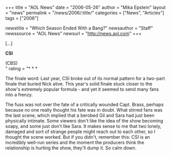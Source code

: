 +++
title = "AOL News"
date = "2006-05-26"
author = "Mika Epstein"
layout = "news"
permalink = "/news/2006/:title/"
categories = ["News", "Articles"]
tags = ["2006"]

newstitle = "Which Season Ended With a Bang?"
newsauthor = "Staff"
newssource = "AOL News"
newsurl = "http://news.aol.com"
+++

[...]

**CSI**  
  
(CBS)  
"
rating = "\* \* *

The finale word: Last year, CSI broke out of its normal pattern for a two-part finale that buried Nick alive. This year's solid finale stuck closer to the show's extremely popular formula - and yet it seemed to send many fans into a frenzy.

The fuss was not over the fate of a critically wounded Capt. Brass, perhaps because no one really thought his fate was in doubt. What stirred fans was the last scene, which implied that a berobed Gil and Sara had just been physically intimate. Some viewers don't like the idea of the show becoming soapy, and some just don't like Sara.
It makes sense to me that two lonely, damaged and sort of strange people might reach out to each other, so I thought the scene worked. But if you didn't, remember this: CSI is an incredibly well-run series and the moment the producers think the relationship is hurting the show, they'll dump it. So calm down.
